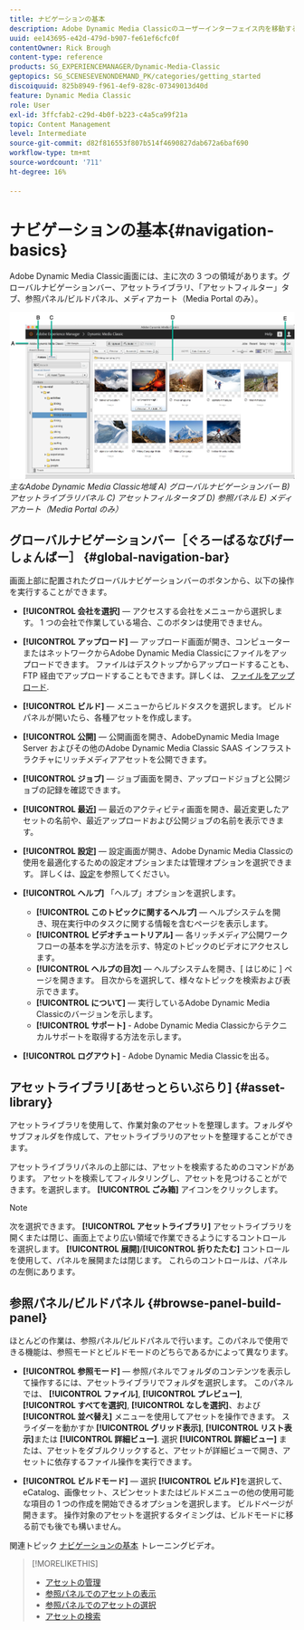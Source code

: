 ```yaml
---
title: ナビゲーションの基本
description: Adobe Dynamic Media Classicのユーザーインターフェイス内を移動する方法について説明します。
uuid: ee143695-e42d-479d-b907-fe61ef6cfc0f
contentOwner: Rick Brough
content-type: reference
products: SG_EXPERIENCEMANAGER/Dynamic-Media-Classic
geptopics: SG_SCENESEVENONDEMAND_PK/categories/getting_started
discoiquuid: 825b8949-f961-4ef9-828c-07349013d40d
feature: Dynamic Media Classic
role: User
exl-id: 3ffcfab2-c29d-4b0f-b223-c4a5ca99f21a
topic: Content Management
level: Intermediate
source-git-commit: d82f816553f807b514f4690827dab672a6baf690
workflow-type: tm+mt
source-wordcount: '711'
ht-degree: 16%

---
```


# ナビゲーションの基本{#navigation-basics}

Adobe Dynamic Media Classic画面には、主に次の 3 つの領域があります。グローバルナビゲーションバー、アセットライブラリ、「アセットフィルター」タブ、参照パネル/ビルドパネル、メディアカート（Media Portal のみ）。

![ナビゲーションの基本](/help/using/assets/gs_navigation_basics_popup_popup.png)
*主なAdobe Dynamic Media Classic地域*
*A) グローバルナビゲーションバー B) アセットライブラリパネル C) アセットフィルタータブ D) 参照パネル E) メディアカート（Media Portal のみ）*

## グローバルナビゲーションバー［ぐろーばるなびげーしょんばー］ {#global-navigation-bar}

画面上部に配置されたグローバルナビゲーションバーのボタンから、以下の操作を実行することができます。

* **[!UICONTROL 会社を選択]**  — アクセスする会社をメニューから選択します。 1 つの会社で作業している場合、このボタンは使用できません。

* **[!UICONTROL アップロード]**  — アップロード画面が開き、コンピューターまたはネットワークからAdobe Dynamic Media Classicにファイルをアップロードできます。 ファイルはデスクトップからアップロードすることも、FTP 経由でアップロードすることもできます。詳しくは、 [ファイルをアップロード](/help/using/uploading-files.md).

* **[!UICONTROL ビルド]**  — メニューからビルドタスクを選択します。 ビルドパネルが開いたら、各種アセットを作成します。

* **[!UICONTROL 公開]**  — 公開画面を開き、AdobeDynamic Media Image Server およびその他のAdobe Dynamic Media Classic SAAS インフラストラクチャにリッチメディアアセットを公開できます。

* **[!UICONTROL ジョブ]**  — ジョブ画面を開き、アップロードジョブと公開ジョブの記録を確認できます。

* **[!UICONTROL 最近]**  — 最近のアクティビティ画面を開き、最近変更したアセットの名前や、最近アップロードおよび公開ジョブの名前を表示できます。

* **[!UICONTROL 設定]**  — 設定画面が開き、Adobe Dynamic Media Classicの使用を最適化するための設定オプションまたは管理オプションを選択できます。 詳しくは、[設定](/help/using/setup-basics.md)を参照してください。

* **[!UICONTROL ヘルプ]** 「ヘルプ」オプションを選択します。

   * **[!UICONTROL このトピックに関するヘルプ]**  — ヘルプシステムを開き、現在実行中のタスクに関する情報を含むページを表示します。
   * **[!UICONTROL ビデオチュートリアル]**  — 各リッチメディア公開ワークフローの基本を学ぶ方法を示す、特定のトピックのビデオにアクセスします。
   * **[!UICONTROL ヘルプの目次]**  — ヘルプシステムを開き、[ はじめに ] ページを開きます。 目次からを選択して、様々なトピックを検索および表示できます。
   * **[!UICONTROL について]**  — 実行しているAdobe Dynamic Media Classicのバージョンを示します。
   * **[!UICONTROL サポート]** - Adobe Dynamic Media Classicからテクニカルサポートを取得する方法を示します。

* **[!UICONTROL ログアウト]** - Adobe Dynamic Media Classicを出る。

## アセットライブラリ[あせっとらいぶらり] {#asset-library}

アセットライブラリを使用して、作業対象のアセットを整理します。フォルダやサブフォルダを作成して、アセットライブラリのアセットを整理することができます。

アセットライブラリパネルの上部には、アセットを検索するためのコマンドがあります。 アセットを検索してフィルタリングし、アセットを見つけることができます。を選択します。 **[!UICONTROL ごみ箱]** アイコンをクリックします。

>[!NOTE]
>
>次を選択できます。 **[!UICONTROL アセットライブラリ]** アセットライブラリを開くまたは閉じ、画面上でより広い領域で作業できるようにするコントロール を選択します。 **[!UICONTROL 展開]**/**[!UICONTROL 折りたたむ]** コントロールを使用して、パネルを展開または閉じます。 これらのコントロールは、パネルの左側にあります。

## 参照パネル/ビルドパネル {#browse-panel-build-panel}

ほとんどの作業は、参照パネル/ビルドパネルで行います。このパネルで使用できる機能は、参照モードとビルドモードのどちらであるかによって異なります。

* **[!UICONTROL 参照モード]**  — 参照パネルでフォルダのコンテンツを表示して操作するには、アセットライブラリでフォルダを選択します。 このパネルでは、 **[!UICONTROL ファイル]**, **[!UICONTROL プレビュー]**, **[!UICONTROL すべてを選択]**, **[!UICONTROL なしを選択]**、および **[!UICONTROL 並べ替え]** メニューを使用してアセットを操作できます。 スライダーを動かすか **[!UICONTROL グリッド表示]**, **[!UICONTROL リスト表示]**&#x200B;または **[!UICONTROL 詳細ビュー]**. 選択 **[!UICONTROL 詳細ビュー]** または、アセットをダブルクリックすると、アセットが詳細ビューで開き、アセットに依存するファイル操作を実行できます。

* **[!UICONTROL ビルドモード]**  — 選択 **[!UICONTROL ビルド]**&#x200B;を選択して、eCatalog、画像セット、スピンセットまたはビルドメニューの他の使用可能な項目の 1 つの作成を開始できるオプションを選択します。 ビルドページが開きます。 操作対象のアセットを選択するタイミングは、ビルドモードに移る前でも後でも構いません。

関連トピック [ナビゲーションの基本](https://s7d5.scene7.com/s7viewers/html5/VideoViewer.html?videoserverurl=https://s7d5.scene7.com/is/content/&amp;emailurl=https://s7d5.scene7.com/s7/emailFriend&amp;serverUrl=https://s7d5.scene7.com/is/image/&amp;config=Scene7SharedAssets/Universal_HTML5_Video&amp;contenturl=https://s7d5.scene7.com/skins/&amp;asset=S7tutorials/571_Navigation%20Basics_converted%20renamed_Getting%20Started-AVS) トレーニングビデオ。

>[!MORELIKETHIS]
>
>* [アセットの管理](about-managing-assets.md)
>* [参照パネルでのアセットの表示](viewing-assets-browse-panel.md#viewing_assets_in_the_browse_panel)
>* [参照パネルでのアセットの選択](selecting-assets-browse-panel.md#selecting_assets_in_the_browse_panel)
>* [アセットの検索](searching-assets.md#searching_assets)
